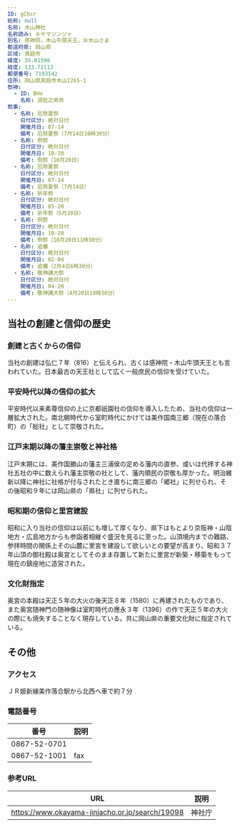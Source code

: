 ```yaml
---
ID: gChcr
総称: null
名称: 木山神社
名称読み: キヤマジンジャ
別名: 感神院，木山牛頭天王，お木山さま
都道府県: 岡山県
区域: 真庭市
緯度: 35.01598
経度: 133.72113
郵便番号: 7193142
住所: 岡山県真庭市木山1265-1
祭神:
  - ID: BHo
    名称: 須佐之男命
祭事:
  - 名称: 厄除夏祭
    日付区分: 絶対日付
    開催月日: 07-14
    備考: 厄除夏祭（7月14日10時30分）
  - 名称: 例祭
    日付区分: 絶対日付
    開催月日: 10-20
    備考: 例祭（10月20日）
  - 名称: 厄除夏祭
    日付区分: 絶対日付
    開催月日: 07-14
    備考: 厄除夏祭（7月14日）
  - 名称: 祈年祭
    日付区分: 絶対日付
    開催月日: 05-20
    備考: 祈年祭（5月20日）
  - 名称: 例祭
    日付区分: 絶対日付
    開催月日: 10-20
    備考: 例祭（10月20日11時30分）
  - 名称: 追儺
    日付区分: 絶対日付
    開催月日: 02-04
    備考: 追儺（2月4日6時30分）
  - 名称: 敬神講大祭
    日付区分: 絶対日付
    開催月日: 04-20
    備考: 敬神講大祭（4月20日10時30分）
---
```


## 当社の創建と信仰の歴史

### 創建と古くからの信仰

当社の創建は弘仁７年（816）と伝えられ、古くは感神院・木山牛頭天王とも言われていた。日本最古の天王社として広く一般庶民の信仰を受けていた。

### 平安時代以降の信仰の拡大

平安時代以来素尊信仰の上に京都祇園社の信仰を導入したため、当社の信仰は一層拡大された。南北朝時代から室町時代にかけては美作国南三郷（現在の落合町）の「総社」として崇敬された。

### 江戸末期以降の藩主崇敬と神社格

江戸末期には、美作国勝山の藩主三浦侯の定める藩内の直参、或いは代拝する神社五社の中に数えられ藩主崇敬の社として、藩内領民の崇敬も厚かった。明治維新以降に神社に社格が付与されたとき直ちに南三郷の「郷社」に列せられ、その後昭和９年には岡山県の「県社」に列せられた。

### 昭和期の信仰と里宮建設

昭和に入り当社の信仰は以前にも増して厚くなり、県下はもとより京阪神・山陰地方・広島地方からも参詣者相継ぐ盛況を見るに至った。山頂境内までの難路、参拝時間の関係上その山麓に里宮を建設して欲しいとの要望が高まり、昭和３７年山頂の御社殿は奥宮としてそのまま存置して新たに里宮が新築・移築をもって現在の鎮座地に造営された。

### 文化財指定

奥宮の本殿は天正５年の大火の後天正８年（1580）に再建されたものであり、また奥宮随神門の随神像は室町時代の應永３年（1396）の作で天正５年の大火の際にも焼失することなく現存している。共に岡山県の重要文化財に指定されている。

## その他

### アクセス

ＪＲ姫新線美作落合駅から北西へ車で約７分

### 電話番号

| 番号         | 説明 |
| ------------ | ---- |
| 0867-52-0701 |      |
| 0867-52-1001 | fax  |

### 参考URL

| URL                                             | 説明   |
| ----------------------------------------------- | ------ |
| https://www.okayama-jinjacho.or.jp/search/19098 | 神社庁 |
